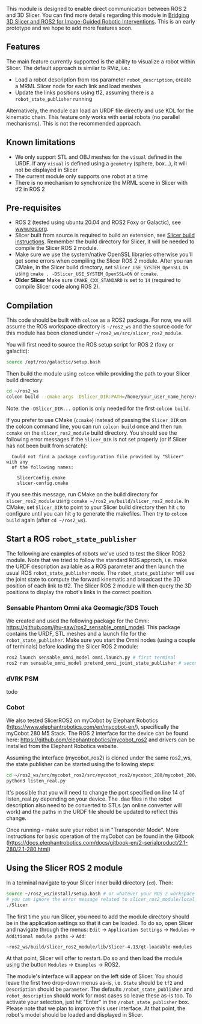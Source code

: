 This module is designed to enable direct communication between ROS 2 and 3D Slicer.  You can find more details regarding this module in [Bridging 3D Slicer and ROS2 for Image-Guided Robotic Interventions](https://pubmed.ncbi.nlm.nih.gov/35891016/).  This is an early prototype and we hope to add more features soon.

## Features

The main feature currently supported is the ability to visualize a robot within Slicer.  The default approach is similar to RViz, i.e.:
* Load a robot description from ros parameter `robot_description`, create a MRML Slicer node for each link and load meshes
* Update the links positions using tf2, assuming there is a `robot_state_publisher` running

Alternatively, the module can load an URDF file directly and use KDL for the kinematic chain.  This feature only works with serial robots (no parallel mechanisms).  This is not the recommended approach.

## Known limitations

* We only support STL and OBJ meshes for the `visual` defined in the URDF.  If any `visual` is defined using a `geometry` (sphere, box...), it will not be displayed in Slicer
* The current module only supports one robot at a time
* There is no mechanism to synchronize the MRML scene in Slicer with tf2 in ROS 2 

## Pre-requisites

* ROS 2 (tested using ubuntu 20.04 and ROS2 Foxy or Galactic), see www.ros.org.
* Slicer built from source is required to build an extension, see [Slicer build instructions](https://slicer.readthedocs.io/en/latest/developer_guide/build_instructions/linux.html).  Remember the build directory for Slicer, it will be needed to compile the Slicer ROS 2 module.
* Make sure we use the system/native OpenSSL libraries otherwise you'll get some errors when compiling the Slicer ROS 2 module.  After you ran CMake, in the Slicer build directory, set `Slicer_USE_SYSTEM_OpenSLL` `ON` using `cmake . -DSlicer_USE_SYSTEM_OpenSSL=ON` or `ccmake`.
* **Older Slicer** Make sure `CMAKE_CXX_STANDARD` is set to `14` (required to compile Slicer code along ROS 2).

## Compilation

This code should be built with `colcon` as a ROS2 package.  For now, we will assume the ROS workspace directory is `~/ros2_ws` and the source code for this module has been cloned under `~/ros2_ws/src/slicer_ros2_module`.

You will first need to source the ROS setup script for ROS 2 (foxy or galactic):
```sh
source /opt/ros/galactic/setup.bash
```

Then build the module using `colcon` while providing the path to your Slicer build directory:
```sh
cd ~/ros2_ws
colcon build --cmake-args -DSlicer_DIR:PATH=/home/your_user_name_here/something_something/Slicer-SuperBuild-Debug/Slicer-build
```
Note: the `-DSlicer_DIR...` option is only needed for the first `colcon build`.

If you prefer to use CMake (`ccmake`) instead of passing the `Slicer_DIR` on the colcon command line, you can run `colcon build` once and then run `ccmake` on the `slicer_ros2_module` build directory.  You should see the following error messages if the `Slicer_DIR` is not set properly (or if Slicer has not been built from scratch):
```
  Could not find a package configuration file provided by "Slicer" with any
  of the following names:

    SlicerConfig.cmake
    slicer-config.cmake
```
If you see this message, run CMake on the build directory for `slicer_ros2_module` using `ccmake ~/ros2_ws/build/slicer_ros2_module`.  In CMake, set `Slicer_DIR` to point to your Slicer build directory then hit `c` to configure until you can hit `g` to generate the makefiles.  Then try to `colcon build` again (after `cd ~/ros2_ws`).

## Start a ROS `robot_state_publisher`

The following are examples of robots we've used to test the Slicer ROS2 module.  Note that we tried to follow the standard ROS approch, i.e. make the URDF description available as a ROS parameter and then launch the usual ROS `robot_state_publisher` node.  The `robot_state_publisher` will use the joint state to compute the forward kinematic and broadcast the 3D position of each link to tf2.  The Slicer ROS 2 module will then query the 3D positions to display the robot's links in the correct position. 

### Sensable Phantom Omni aka Geomagic/3DS Touch

We created and used the following package for the Omni: https://github.com/jhu-saw/ros2_sensable_omni_model.  This package contains the URDF, STL meshes and a launch file for the `robot_state_publisher`.  Make sure you start the Omni nodes (using a couple of terminals) before loading the Slicer ROS 2 module:
```sh
ros2 launch sensable_omni_model omni.launch.py # first terminal
ros2 run sensable_omni_model pretend_omni_joint_state_publisher # second 
```

### dVRK PSM

todo

### Cobot

We also tested SlicerROS2 on myCobot by Elephant Robotics (https://www.elephantrobotics.com/en/mycobot-en/), specifically the myCobot 280 M5 Stack. 
The ROS 2 interface for the device can be found here: https://github.com/elephantrobotics/mycobot_ros2 and drivers can be installed from the Elephant Robotics website. 

Assuming the interface (mycobot_ros2) is cloned under the same ros2_ws, the state publisher can be started using the following steps: 
```sh
cd ~/ros2_ws/src/mycobot_ros2/src/mycobot_ros2/mycobot_280/mycobot_280/config
python3 listen_real.py
```

It's possible that you will need to change the port specified on line 14 of listen_real.py depending on your device.
The .dae files in the robot description also need to be converted to STLs (an online converter will work) and the paths in the URDF file should be updated to reflect this change. 

Once running - make sure your robot is in "Transponder Mode". More instructions for basic operation of the myCobot can be found in the Gitbook (https://docs.elephantrobotics.com/docs/gitbook-en/2-serialproduct/2.1-280/2.1-280.html)

## Using the Slicer ROS 2 module

In a terminal navigate to your Slicer inner build directory (`cd`).  Then:
```sh
source ~/ros2_ws/install/setup.bash # or whatever your ROS 2 workspace is
# you can ignore the error message related to slicer_ros2_module/local_setup.bash
./Slicer
```

The first time you run Slicer, you need to add the module directory should be in the application settings so that it can be loaded.  To do so, open Slicer and navigate through the menus: `Edit` -> `Application Settings` -> `Modules` -> `Additional module paths` ->  `Add`:
```sh
~ros2_ws/build/slicer_ros2_module/lib/Slicer-4.13/qt-loadable-modules
```
At that point, Slicer will offer to restart.  Do so and then load the module using the button `Modules` -> `Examples` -> ROS2.

The module's interface will appear on the left side of Slicer.  You should leave the first two drop-down menus as-is, i.e. `State` should be `tf2` and `Description` should be `parameter`.  The defaults `/robot_state_publisher` and `robot_description` should work for most cases so leave these as-is too.  To activate your selection, just hit "Enter" in the `/robot_state_publisher` box.  Please note that we plan to improve this user interface.  At that point, the robot's model should be loaded and displayed in Slicer.
